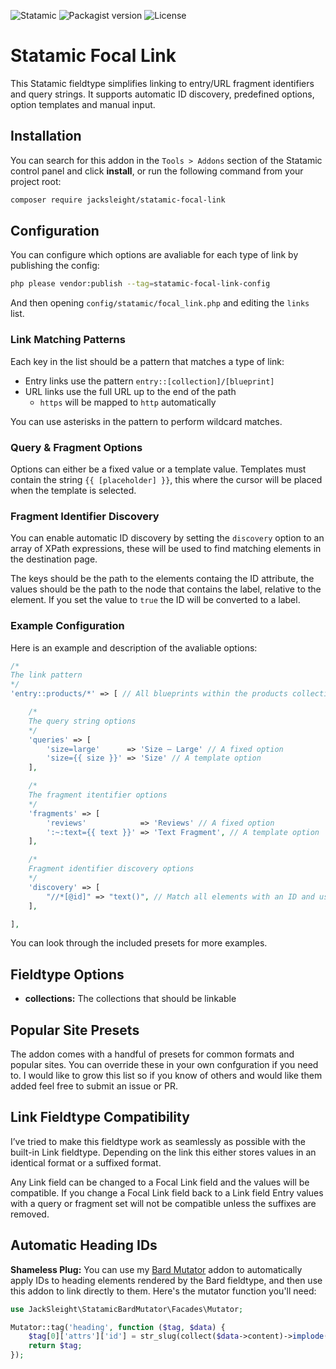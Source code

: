 <!-- statamic:hide -->

![Statamic](https://flat.badgen.net/badge/Statamic/3.2+/FF269E)
![Packagist version](https://flat.badgen.net/packagist/v/jacksleight/statamic-focal-link)
![License](https://flat.badgen.net/github/license/jacksleight/statamic-focal-link)

# Statamic Focal Link

<!-- /statamic:hide -->

This Statamic fieldtype simplifies linking to entry/URL fragment identifiers and query strings. It supports automatic ID discovery, predefined options, option templates and manual input.

## Installation

You can search for this addon in the `Tools > Addons` section of the Statamic control panel and click **install**, or run the following command from your project root:

``` bash
composer require jacksleight/statamic-focal-link
```

## Configuration

You can configure which options are avaliable for each type of link by publishing the config:

```bash
php please vendor:publish --tag=statamic-focal-link-config
```

And then opening `config/statamic/focal_link.php` and editing the `links` list.

### Link Matching Patterns

Each key in the list should be a pattern that matches a type of link:

* Entry links use the pattern `entry::[collection]/[blueprint]`
* URL links use the full URL up to the end of the path
    * `https` will be mapped to `http` automatically

You can use asterisks in the pattern to perform wildcard matches.

### Query & Fragment Options

Options can either be a fixed value or a template value. Templates must contain the string `{{ [placeholder] }}`, this where the cursor will be placed when the template is selected.

### Fragment Identifier Discovery

You can enable automatic ID discovery by setting the `discovery` option to an array of XPath expressions, these will be used to find matching elements in the destination page.

The keys should be the path to the elements containg the ID attribute, the values should be the path to the node that contains the label, relative to the element. If you set the value to `true` the ID will be converted to a label.

### Example Configuration

Here is an example and description of the avaliable options:

```php
/*
The link pattern
*/
'entry::products/*' => [ // All blueprints within the products collection

    /*
    The query string options
    */
    'queries' => [
        'size=large'      => 'Size — Large' // A fixed option
        'size={{ size }}' => 'Size' // A template option
    ],

    /*
    The fragment itentifier options
    */
    'fragments' => [
        'reviews'            => 'Reviews' // A fixed option
        ':~:text={{ text }}' => 'Text Fragment', // A template option
    ],

    /*
    Fragment identifier discovery options
    */
    'discovery' => [
        "//*[@id]" => "text()", // Match all elements with an ID and use the text content as a label
    ],

],
```

You can look through the included presets for more examples.

## Fieldtype Options

* **collections:** The collections that should be linkable

## Popular Site Presets

The addon comes with a handful of presets for common formats and popular sites. You can override these in your own confguration if you need to. I would like to grow this list so if you know of others and would like them added feel free to submit an issue or PR.

## Link Fieldtype Compatibility

I’ve tried to make this fieldtype work as seamlessly as possible with the built-in Link fieldtype. Depending on the link this either stores values in an identical format or a suffixed format.

Any Link field can be changed to a Focal Link field and the values will be compatible. If you change a Focal Link field back to a Link field Entry values with a query or fragment set will not be compatible unless the suffixes are removed.

## Automatic Heading IDs 

**Shameless Plug:** You can use my [Bard Mutator](https://statamic.com/addons/jacksleight/bard-mutator) addon to automatically apply IDs to heading elements rendered by the Bard fieldtype, and then use this addon to link directly to them. Here's the mutator function you'll need:

```php
use JackSleight\StatamicBardMutator\Facades\Mutator;

Mutator::tag('heading', function ($tag, $data) {
    $tag[0]['attrs']['id'] = str_slug(collect($data->content)->implode('text', ''));
    return $tag;
});
```